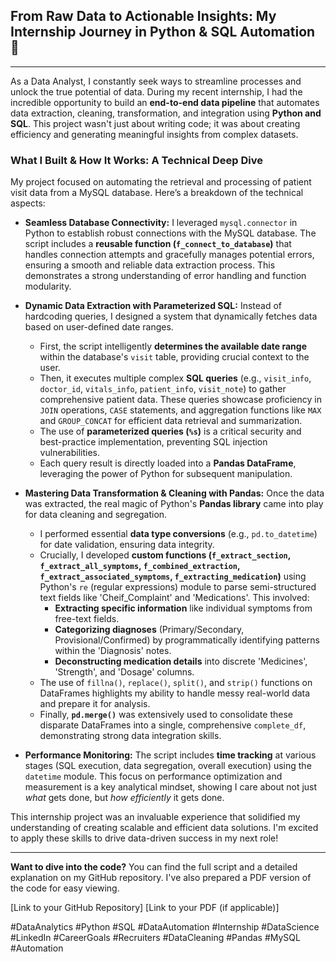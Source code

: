 ## From Raw Data to Actionable Insights: My Internship Journey in Python & SQL Automation 🚀

---

As a Data Analyst, I constantly seek ways to streamline processes and unlock the true potential of data. During my recent internship, I had the incredible opportunity to build an **end-to-end data pipeline** that automates data extraction, cleaning, transformation, and integration using **Python and SQL**. This project wasn't just about writing code; it was about creating efficiency and generating meaningful insights from complex datasets.

### What I Built & How It Works: A Technical Deep Dive

My project focused on automating the retrieval and processing of patient visit data from a MySQL database. Here’s a breakdown of the technical aspects:

* **Seamless Database Connectivity:** I leveraged `mysql.connector` in Python to establish robust connections with the MySQL database. The script includes a **reusable function (`f_connect_to_database`)** that handles connection attempts and gracefully manages potential errors, ensuring a smooth and reliable data extraction process. This demonstrates a strong understanding of error handling and function modularity.

* **Dynamic Data Extraction with Parameterized SQL:** Instead of hardcoding queries, I designed a system that dynamically fetches data based on user-defined date ranges.
    * First, the script intelligently **determines the available date range** within the database's `visit` table, providing crucial context to the user.
    * Then, it executes multiple complex **SQL queries** (e.g., `visit_info`, `doctor_id`, `vitals_info`, `patient_info`, `visit_note`) to gather comprehensive patient data. These queries showcase proficiency in `JOIN` operations, `CASE` statements, and aggregation functions like `MAX` and `GROUP_CONCAT` for efficient data retrieval and summarization.
    * The use of **parameterized queries (`%s`)** is a critical security and best-practice implementation, preventing SQL injection vulnerabilities.
    * Each query result is directly loaded into a **Pandas DataFrame**, leveraging the power of Python for subsequent manipulation.

* **Mastering Data Transformation & Cleaning with Pandas:** Once the data was extracted, the real magic of Python's **Pandas library** came into play for data cleaning and segregation.
    * I performed essential **data type conversions** (e.g., `pd.to_datetime`) for date validation, ensuring data integrity.
    * Crucially, I developed **custom functions (`f_extract_section`, `f_extract_all_symptoms`, `f_combined_extraction`, `f_extract_associated_symptoms`, `f_extracting_medication`)** using Python's `re` (regular expressions) module to parse semi-structured text fields like 'Cheif\_Complaint' and 'Medications'. This involved:
        * **Extracting specific information** like individual symptoms from free-text fields.
        * **Categorizing diagnoses** (Primary/Secondary, Provisional/Confirmed) by programmatically identifying patterns within the 'Diagnosis' notes.
        * **Deconstructing medication details** into discrete 'Medicines', 'Strength', and 'Dosage' columns.
    * The use of `fillna()`, `replace()`, `split()`, and `strip()` functions on DataFrames highlights my ability to handle messy real-world data and prepare it for analysis.
    * Finally, **`pd.merge()`** was extensively used to consolidate these disparate DataFrames into a single, comprehensive `complete_df`, demonstrating strong data integration skills.

* **Performance Monitoring:** The script includes **time tracking** at various stages (SQL execution, data segregation, overall execution) using the `datetime` module. This focus on performance optimization and measurement is a key analytical mindset, showing I care about not just *what* gets done, but *how efficiently* it gets done.


This internship project was an invaluable experience that solidified my understanding of creating scalable and efficient data solutions. I'm excited to apply these skills to drive data-driven success in my next role!

---

**Want to dive into the code?** You can find the full script and a detailed explanation on my GitHub repository. I've also prepared a PDF version of the code for easy viewing.

[Link to your GitHub Repository]
[Link to your PDF (if applicable)]

#DataAnalytics #Python #SQL #DataAutomation #Internship #DataScience #LinkedIn #CareerGoals #Recruiters #DataCleaning #Pandas #MySQL #Automation
